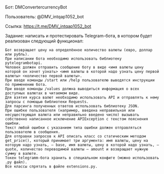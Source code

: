 Бот: DMConvertercurrencyBot

Пользователь: @DMV_intqap1052_bot 

Ссылка: https://t.me/DMV_intqap1052_bot

Задание: написать и протестировать Telegram-бота, в котором будет реализован следующий функционал:

    Бот возвращает цену на определённое количество валюты (евро, доллар или рубль).
    При написании бота необходимо использовать библиотеку pytelegrambotapi.
    Человек должен отправить сообщение боту в виде <имя валюты цену которой он хочет узнать> <имя валюты в которой надо узнать цену первой валюты> <количество первой валюты>.
    При вводе команды /start или /help пользователю выводятся инструкции по применению бота.
    При вводе команды /values должна выводиться информация о всех доступных валютах в читаемом виде.
    Для взятия курса валют необходимо использовать API и отправлять к нему запросы с помощью библиотеки Requests.
    Для парсинга полученных ответов использовать библиотеку JSON.
    При ошибке пользователя (например, введена неправильная или несуществующая валюта или неправильно введено число) вызывать собственно написанное исключение APIException с текстом пояснения ошибки.
    Текст любой ошибки с указанием типа ошибки должен отправляться пользователю в сообщения.
    Для отправки запросов к API описать класс со статическим методом get_price(), который принимает три аргумента: имя валюты, цену на которую надо узнать, — base, имя валюты, цену в которой надо узнать, — quote, количество переводимой валюты — amount и возвращает нужную сумму в валюте.
    Токен telegramm-бота хранить в специальном конфиге (можно использовать .py файл).
    Все классы спрятать в файле extensions.py.

